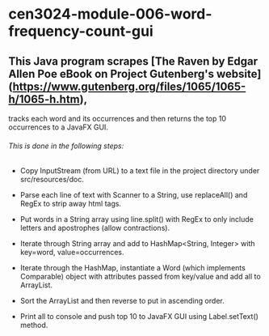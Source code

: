 # cen3024-module-006-word-frequency-count-gui

## This Java program scrapes [The Raven by Edgar Allen Poe eBook on Project Gutenberg's website] (https://www.gutenberg.org/files/1065/1065-h/1065-h.htm), 
tracks each word and its occurrences and then returns the top 10 occurrences to a JavaFX GUI. 

###### This is done in the following steps:

- Copy InputStream (from URL) to a text file in the project directory under src/resources/doc.

- Parse each line of text with Scanner to a String, use replaceAll() and RegEx to strip away html tags.

- Put words in a String array using line.split() with RegEx to only include letters and apostrophes (allow contractions).

- Iterate through String array and add to HashMap<String, Integer> with key=word, value=occurrences.

- Iterate through the HashMap, instantiate a Word (which implements Comparable<Word>) object with attributes passed from key/value
  and add all to ArrayList<Word>.

- Sort the ArrayList<Word> and then reverse to put in ascending order.

- Print all to console and push top 10 to JavaFX GUI using Label.setText() method. 
